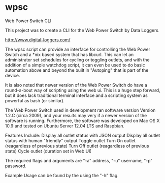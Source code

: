wpsc
====

Web Power Switch CLI

This project was to create a CLI for the Web Power Switch by Data Loggers.

http://www.digital-loggers.com/

The wpsc script can provide an interface for controlling the Web Power Switch and a *nix based system that has libcurl. 
This can let an administrator set schedules for cycling or toggling outlets, and with the addition of a simple watchdog 
script, it can even be used to do basic automation above and beyond the built in "Autoping" that is part of the device.

It is also noted that newer version of the Web Power Switch do have a round-a-bout way of scripting using the web ui. 
This is a huge step forward, but it does lack traditional terminal interface and a scripting system as powerful as 
bash (or similar). 

The Web Power Switch used in development ran software version Version 1.2.C (circa 2009), and your results may very if
a newer version of the software is running. Furthermore, the software was developed on Mac OS X 10.9 and tested on 
Ubuntu Server 12.04 LTS and Raspbian. 

Features Include:
Display all outlet status with JSON output
Display all outlet status with human "friendly" output
Toggle outlet
Turn On outlet (reagardless of previous state)
Turn Off outlet (reagardless of previous state)
Cycle outlet (duration set in Web UI)

The required flags and arguments are "-a" address, "-u" username, "-p" password.

Example Usage can be found by the using the "-h" flag. 
